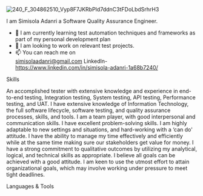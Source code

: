 
![240_F_304862510_Vyp8F7JKRbPId7ddnC3tFDoLbdSrhrH3](https://github.com/Cimmy12/Cimmy12/assets/111805689/e1458b47-455a-4e18-81aa-7b4dfeab7dd2)



I am Simisola Adanri a Software Quality Assurance Engineer.

- 🌱 I am currently learning test automation techniques and frameworks as part of my personal development plan
- 👀 I am looking to work on relevant test projects.
- 📫  You can reach me on  
simisolaadanri@gmail.com
LinkedIn- https://www.linkedin.com/in/simisola-adanri-1a68b7240/

Skills

An accomplished tester with extensive knowledge and experience in end-to-end testing, Integration testing, System testing, API testing, Performance testing, and UAT. 
I have extensive knowledge of Information Technology, the full software lifecycle, software testing, and quality assurance processes, skills, and tools. 
I am a team player, with good interpersonal and communication skills. I have excellent problem-solving skills. I am highly adaptable to new settings and situations, and hard-working with a ‘can do' attitude. I have
the ability to manage my time effectively and efficiently while at the same time making sure our
stakeholders get value for money. I have a strong commitment to qualitative outcomes by utilizing my analytical, logical, and technical skills as appropriate. I believe all goals can be achieved with a good attitude. I am keen to use the utmost effort to attain organizational
goals, which may involve working under pressure to meet tight deadlines.


Languages & Tools



